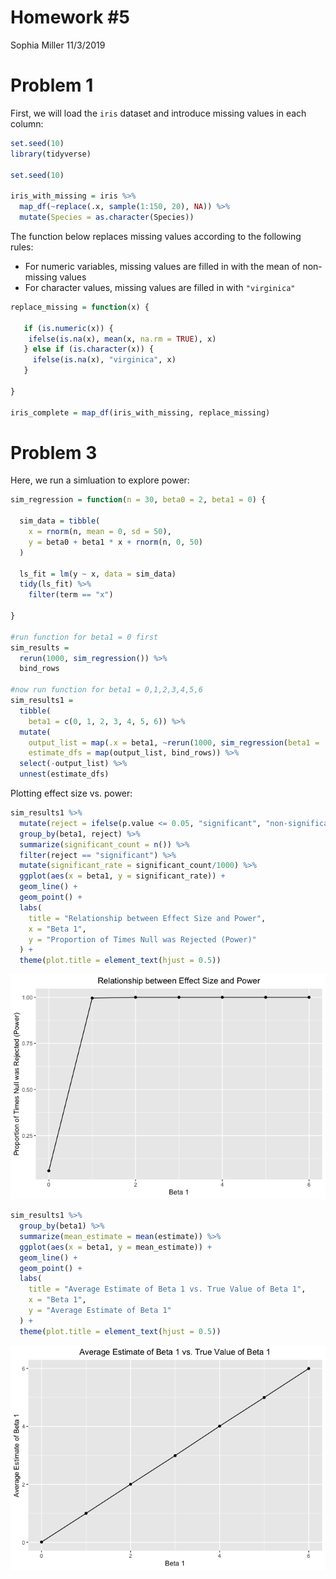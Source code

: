 Homework \#5
================
Sophia Miller
11/3/2019

# Problem 1

First, we will load the `iris` dataset and introduce missing values in
each column:

``` r
set.seed(10)
library(tidyverse)

set.seed(10)

iris_with_missing = iris %>% 
  map_df(~replace(.x, sample(1:150, 20), NA)) %>%
  mutate(Species = as.character(Species))
```

The function below replaces missing values according to the following
rules:

  - For numeric variables, missing values are filled in with the mean of
    non-missing values
  - For character values, missing values are filled in with
    `"virginica"`

<!-- end list -->

``` r
replace_missing = function(x) {
  
   if (is.numeric(x)) {
    ifelse(is.na(x), mean(x, na.rm = TRUE), x)
   } else if (is.character(x)) {
     ifelse(is.na(x), "virginica", x)
   }
     
}

iris_complete = map_df(iris_with_missing, replace_missing)
```

# Problem 3

Here, we run a simluation to explore power:

``` r
sim_regression = function(n = 30, beta0 = 2, beta1 = 0) {
  
  sim_data = tibble(
    x = rnorm(n, mean = 0, sd = 50),
    y = beta0 + beta1 * x + rnorm(n, 0, 50)
  )
  
  ls_fit = lm(y ~ x, data = sim_data)
  tidy(ls_fit) %>% 
    filter(term == "x")

}

#run function for beta1 = 0 first
sim_results = 
  rerun(1000, sim_regression()) %>% 
  bind_rows

#now run function for beta1 = 0,1,2,3,4,5,6
sim_results1 = 
  tibble(
    beta1 = c(0, 1, 2, 3, 4, 5, 6)) %>% 
  mutate(
    output_list = map(.x = beta1, ~rerun(1000, sim_regression(beta1 = .x))),
    estimate_dfs = map(output_list, bind_rows)) %>% 
  select(-output_list) %>% 
  unnest(estimate_dfs)
```

Plotting effect size vs. power:

``` r
sim_results1 %>% 
  mutate(reject = ifelse(p.value <= 0.05, "significant", "non-significant")) %>% 
  group_by(beta1, reject) %>% 
  summarize(significant_count = n()) %>% 
  filter(reject == "significant") %>% 
  mutate(significant_rate = significant_count/1000) %>% 
  ggplot(aes(x = beta1, y = significant_rate)) + 
  geom_line() +
  geom_point() +
  labs(
    title = "Relationship between Effect Size and Power",
    x = "Beta 1",
    y = "Proportion of Times Null was Rejected (Power)"
  ) +
  theme(plot.title = element_text(hjust = 0.5))
```

![](p8105_hw5_sm4594_files/figure-gfm/pr0b3_first_plot-1.png)<!-- -->

``` r
sim_results1 %>%
  group_by(beta1) %>% 
  summarize(mean_estimate = mean(estimate)) %>%
  ggplot(aes(x = beta1, y = mean_estimate)) +
  geom_line() +
  geom_point() +
  labs(
    title = "Average Estimate of Beta 1 vs. True Value of Beta 1",
    x = "Beta 1",
    y = "Average Estimate of Beta 1"
  ) +
  theme(plot.title = element_text(hjust = 0.5))
```

![](p8105_hw5_sm4594_files/figure-gfm/prob3_second_plot-1.png)<!-- -->
